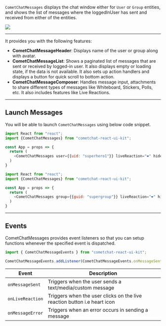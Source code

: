 
`CometChatMessages` displays the chat window either for `User` or `Group` entities, and shows the list of messages where the loggedInUser has sent and received from either of the entities.


![](https://uploads.developerhub.io/prod/x9W8/v78cdlfh5hx1jt44wippkshs7rrr2ppdiaiq94p151c6tnprifsx1t33xbkbh79x.png)


---

It provides you with the following features:

- **CometChatMessageHeader**: Displays name of the user or group along with avatar.
- **CometChatMessageList**: Shows a paginated list of messages that are sent or received by logged-in user. It also displays empty or loading state, if the data is not available. It also sets up action handlers and displays a button for quick scroll to bottom action.
- **CometChatMessageComposer**: Handles message input, attachments to share different types of messages like Whiteboard, Stickers, Polls, etc. It also includes features like Live Reactions.

---

## Launch Messages

You will be able to launch `CometChatMessages` using below code snippet.


```javascript
import React from "react";
import {CometChatMessages} from "cometchat-react-ui-kit";

const App = props => {
  return (
  	<CometChatMessages user={{uid: "superhero1"}} liveReaction="❤️" hideEmoji="false" _>
  )
}
```

```javascript
import React from "react";
import {CometChatMessages} from "cometchat-react-ui-kit";

const App = props => {
  return (
  	<CometChatMessages group={{guid: "supergroup"}} liveReaction="❤️" hideEmoji="false" _>
  )
}
```




---

## Events

CometChatMessages provides event listeners so that you can setup functions whenever the specified event is dispatched.


```javascript
import { CometChatMessageEvents } from "cometchat-react-ui-kit";

CometChatMessageEvents.addListener(CometChatMessageEvents.onMessageSent, listenerID, callback);
```





| Event | Description | 
| ---- | ---- | 
| `onMessageSent` | Triggers when the user sends a text/media/custom message | 
| `onLiveReaction` | Triggers when the user clicks on the live reaction button i.e heart icon | 
| `onMessageError` | Triggers when an error occurs in sending a message | 



